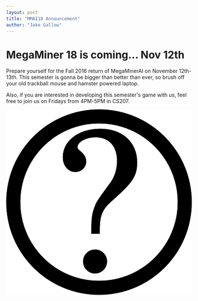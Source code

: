 ```yaml
---
layout: post
title: "MMAI18 Announcement"
author: "Jake Gallow"
---
```

# MegaMiner 18 is coming... Nov 12th
Prepare yourself for the Fall 2016 return of MegaMinerAI on November 12th-13th.
This semester is gonna be bigger than better than ever, so brush off your old
trackball mouse and hamster powered laptop.

Also, if you are interested in developing this semester's game with us, feel
free to join us on Fridays from 4PM-5PM in CS207. 

![What's it gonna be?](../static/img/content/question_mark.png)
